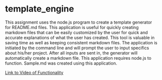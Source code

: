 # template_engine

This assignment uses the node.js program to create a template generator for README.md files. This application is useful for quickly creating markdown files that can be easily customized by the user for quick and accurate explanations of what the user has created. This tool is valuable in saving time as well as keeping consistent markdown files. The application is initiated by the command line and will prompt the user to input specifics about his/her project. After all inputs are sent in, the generator will automatically create a markdown file. This application requires node.js to function. Sample.md was created using this application.

[Link to Video of Functionality](https://github.com/jhuynh24/template_engine/blob/main/README%20engine%20video.webm)